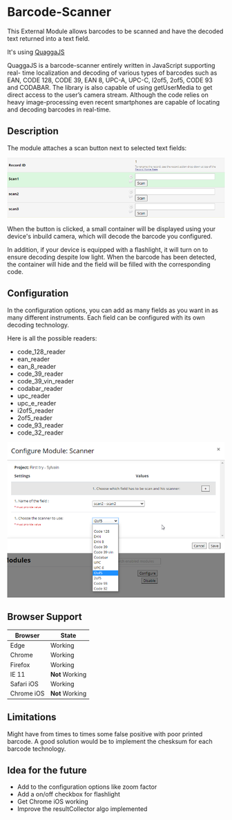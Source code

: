 # Barcode-Scanner
This External Module allows barcodes to be scanned and have the decoded text returned into a text field.

It's using [QuaggaJS](https://github.com/serratus/quaggaJS)

QuaggaJS is a barcode-scanner entirely written in JavaScript supporting real- time localization and decoding of various types of barcodes such as EAN, CODE 128, CODE 39, EAN 8, UPC-A, UPC-C, I2of5, 2of5, CODE 93 and CODABAR.
The library is also capable of using getUserMedia to get direct access to the user’s camera stream.
Although the code relies on heavy image-processing even recent smartphones are capable of locating and decoding barcodes in real-time.

## Description
The module attaches a scan button next to selected text fields:

![scan button](./img/explanation.png)

When the button is clicked, a small container will be displayed using your device's inbuild camera, which will decode the barcode you configured.

In addition, if your device is equipped with a flashlight, it will turn on to ensure decoding despite low light.
When the barcode has been detected, the container will hide and the field will be filled with the corresponding code.

## Configuration
In the configuration options, you can add as many fields as you want in as many different instruments. Each field can be configured with its own decoding technology.

Here is all the possible readers:

- code_128_reader
- ean_reader
- ean_8_reader
- code_39_reader
- code_39_vin_reader
- codabar_reader
- upc_reader
- upc_e_reader
- i2of5_reader
- 2of5_reader
- code_93_reader
- code_32_reader

![configuration](./img/config.png)

## Browser Support

| Browser  | State |
| ------------- | ------------- |
| Edge  | Working  |
| Chrome  | Working  |
| Firefox  | Working  |
| IE 11  | **Not** Working  |
| Safari iOS  | Working  |
| Chrome iOS  | **Not** Working  |

## Limitations
Might have from times to times some false positive with poor printed barcode.
A good solution would be to implement the chesksum for each barcode technology.

## Idea for the future
- Add to the configuration options like zoom factor
- Add a on/off checkbox for flashlight
- Get Chrome iOS working
- Improve the resultCollector algo implemented
